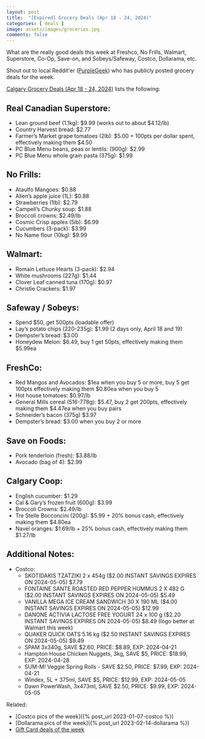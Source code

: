 ```yaml
---
layout: post
title:  "[Expired] Grocery Deals (Apr 18 - 24, 2024)"
categories: [ deals ]
image: assets/images/groceries.jpg
comments: false
---
```


What are the really good deals this week at Freshco, No Frills, Walmart, Superstore, Co-Op, Save-on, and Sobeys/Safeway, Costco, Dollarama, etc.

Shout out to local Reddit'er ([PurpleGeek](https://www.reddit.com/user/PurpleGeek/)) who has publicly posted grocery deals for the week.

[Calgary Grocery Deals (Apr 18 - 24, 2024)](https://www.reddit.com/r/Calgary/comments/1c6pxoi/calgary_grocery_deals_april_18_to_24_2024/) lists the following:

## Real Canadian Superstore:
- Lean ground beef (1.1kg): $9.99 (works out to about $4.12/lb)
- Country Harvest bread: $2.77
- Farmer’s Market grape tomatoes (2lb): $5.00 + 100pts per dollar spent, effectively making them $4.50
- PC Blue Menu beans, peas or lentils: (900g): $2.99
- PC Blue Menu whole grain pasta (375g): $1.99

## No Frills:
- Ataulfo Mangoes: $0.88
- Allen’s apple juice (1L): $0.88
- Strawberries (1lb): $2.79
- Campell’s Chunky soup: $1.88
- Broccoli crowns: $2.49/lb
- Cosmic Crisp apples (5lb): $6.99
- Cucumbers (3-pack): $3.99
- No Name flour (10kg): $9.99

## Walmart:
- Romain Lettuce Hearts (3-pack): $2.94
- White mushrooms (227g): $1.44
- Clover Leaf canned tuna (170g): $0.97
- Christie Crackers: $1.97

## Safeway / Sobeys:
- Spend $50, get 500pts (loadable offer)
- Lay’s potato chips (220-235g): $1.99 (2 days only, April 18 and 19)
- Dempster’s bread: $3.00
- Honeydew Melon: $6.49, buy 1 get 50pts, effectively making them $5.99ea

## FreshCo:
- Red Mangos and Avocados: $1ea when you buy 5 or more, buy 5 get 100pts effectively making them $0.80ea when you buy 5
- Hot house tomatoes: $0.97/lb
- General Mills cereal (516-778g): $5.47, buy 2 get 200pts, effectively making them $4.47ea when you buy pairs
- Schneider’s bacon (375g) $3.97
- Dempster’s bread: $3.00 when you buy 2 or more

## Save on Foods:
- Pork tenderloin (fresh): $3.88/lb
- Avocado (bag of 4): $2.99

## Calgary Coop:
- English cucumber: $1.29
- Cal & Gary’s frozen fruit (600g): $3.99
- Broccoli Crowns: $2.49/lb
- Tre Stelle Bocconcini (200g): $5.99 + 20% bonus cash, effectively making them $4.80ea
- Navel oranges: $1.69/lb + 25% bonus cash, effectively making them $1.27/lb

## Additional Notes:
- Costco:
    - SKOTIDAKIS TZATZIKI 2 x 454g ($2.00 INSTANT SAVINGS EXPIRES ON 2024-05-05) $7.79
    - FONTAINE SANTE ROASTED RED PEPPER HUMMUS 2 X 482 G ($2.00 INSTANT SAVINGS EXPIRES ON 2024-05-05) $5.49
    - VANILLA MEGA ICE CREAM SANDWICH 30 X 190 ML ($4.00 INSTANT SAVINGS EXPIRES ON 2024-05-05) $12.99
    - DANONE ACTIVIA LACTOSE FREE YOGURT 24 x 100 g ($2.20 INSTANT SAVINGS EXPIRES ON 2024-05-05) $8.49 (Iogo better at Walmart this week)
    - QUAKER QUICK OATS 5.16 kg ($2.50 INSTANT SAVINGS EXPIRES ON 2024-05-05) $9.49
    - SPAM 3x340g, SAVE $2.60, PRICE: $8.89, EXP: 2024-04-21
    - Hampton House Chicken Nuggets, 3kg, SAVE $5, PRICE: $18.99, EXP: 2024-04-28
    - SUM-M! Veggie Spring Rolls - SAVE $2.50, PRICE: $7.99, EXP: 2024-04-21
    - Windex, 5L + 375ml, SAVE $5, PRICE: $12.99, EXP: 2024-05-05
    - Dawn PowerWash, 3x473ml, SAVE $2.50, PRICE: $9.99, EXP: 2024-05-05

Related:
 - [Costco pics of the week]({% post_url 2023-01-07-costco %})
 - [Dollarama pics of the week]({% post_url 2023-02-14-dollarama %})
 - [Gift Card deals of the week](https://forums.redflagdeals.com/various-retailers-gift-cards-deals-discounts-2024-2666408)

 